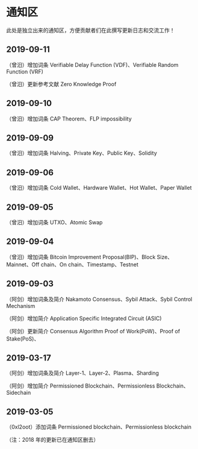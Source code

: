 # 通知区

此处是独立出来的通知区，方便贡献者们在此撰写更新日志和交流工作！

## 2019-09-11

（曾汨）增加词条 Verifiable Delay Function (VDF)、Verifiable Random Function (VRF)

（曾汨）更新参考文献 Zero Knowledge Proof

## 2019-09-10

（曾汨）增加词条 CAP Theorem、FLP impossibility

## 2019-09-09

（曾汨）增加词条 Halving、Private Key、Public Key、Solidity

## 2019-09-06

（曾汨）增加词条 Cold Wallet、Hardware Wallet、Hot Wallet、Paper Wallet

## 2019-09-05

（曾汨）增加词条 UTXO、Atomic Swap

## 2019-09-04

（曾汨）增加词条 Bitcoin Improvement Proposal(BIP)、Block Size、Mainnet、Off chain、On chain、Timestamp、Testnet

## 2019-09-03

（阿剑）增加词条及简介 Nakamoto Consensus、Sybil Attack、Sybil Control Mechanism

（阿剑）增加简介 Application Specific Integrated Circuit (ASIC)

（阿剑）更新简介 Consensus Algorithm Proof of Work(PoW)、Proof of Stake(PoS)、

## 2019-03-17

（阿剑）增加词条及简介 Layer-1、Layer-2、Plasma、Sharding

（阿剑）增加简介 Permissioned Blockchain、Permissionless Blockchain、Sidechain

## 2019-03-05

（0xl2oot）添加词条 Permissioned blockchain、Permissionless blockchain



（注：2018 年的更新已在通知区删去）


